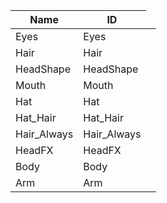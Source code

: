 <table>
    <thead>
        <th data-sort-default>Name</th>
        <th>ID</th>
    </thead>
        <tr>
            <td>Eyes</td>
            <td>Eyes</td>
            <td></td>
        </tr>
        <tr>
            <td>Hair</td>
            <td>Hair</td>
            <td></td>
        </tr>
        <tr>
            <td>HeadShape</td>
            <td>HeadShape</td>
            <td></td>
        </tr>
        <tr>
            <td>Mouth</td>
            <td>Mouth</td>
            <td></td>
        </tr>
        <tr>
            <td>Hat</td>
            <td>Hat</td>
            <td></td>
        </tr>
        <tr>
            <td>Hat_Hair</td>
            <td>Hat_Hair</td>
            <td></td>
        </tr>
        <tr>
            <td>Hair_Always</td>
            <td>Hair_Always</td>
            <td></td>
        </tr>
        <tr>
            <td>HeadFX</td>
            <td>HeadFX</td>
            <td></td>
        </tr>
        <tr>
            <td>Body</td>
            <td>Body</td>
            <td></td>
        </tr>
        <tr>
            <td>Arm</td>
            <td>Arm</td>
            <td></td>
        </tr>
</table>

